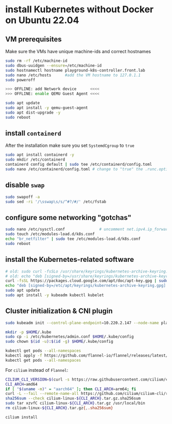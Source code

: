# install Kubernetes without Docker on Ubuntu 22.04

## VM prerequisites

Make sure the VMs have unique machine-ids and correct hostnames

```bash
sudo rm -rf /etc/machine-id
sudo dbus-uuidgen --ensure=/etc/machine-id
sudo hostnamectl hostname playground-k8s-controller.front.lab
sudo nano /etc/hosts      #add the VM hostname to 127.0.1.1
sudo poweroff

>>> OFFLINE: add Network device      <<<<
>>> OFFLINE: enable QEMU Guest Agent <<<<

sudo apt update
sudo apt install -y qemu-guest-agent
sudo apt dist-upgrade -y
sudo reboot
```

## install `containerd`

After the installation make sure you set `SystemdCgroup` to `true`

```bash
sudo apt install containerd -y
sudo mkdir /etc/containerd
containerd config default | sudo tee /etc/containerd/config.toml
sudo nano /etc/containerd/config.toml # change to "true" the .runc.options / SystemdCgroup
```


## disable `swap`

```bash
sudo swapoff -a
sudo sed -ri '/\sswap\s/s/^#?/#/' /etc/fstab
```



## configure some networking "gotchas"

```bash
sudo nano /etc/sysctl.conf               # uncomment net.ipv4.ip_forward=1
sudo touch /etc/modules-load.d/k8s.conf
echo "br_netfilter" | sudo tee /etc/modules-load.d/k8s.conf
sudo reboot
```




## install the Kubernetes-related software

```bash
# old: sudo curl -fsSLo /usr/share/keyrings/kubernetes-archive-keyring.gpg https://packages.cloud.google.com/apt/doc/apt-key.gpg
# old: echo "deb [signed-by=/usr/share/keyrings/kubernetes-archive-keyring.gpg] https://apt.kubernetes.io/ kubernetes-xenial main" | sudo tee /etc/apt/sources.list.d/kubernetes.list
curl -fsSL https://packages.cloud.google.com/apt/doc/apt-key.gpg | sudo gpg --dearmor -o /etc/apt/keyrings/kubernetes-archive-keyring.gpg
echo "deb [signed-by=/etc/apt/keyrings/kubernetes-archive-keyring.gpg] https://apt.kubernetes.io/ kubernetes-xenial main" | sudo tee /etc/apt/sources.list.d/kubernetes.list
sudo apt update
sudo apt install -y kubeadm kubectl kubelet
```




## Cluster initialization & CNI plugin

```bash
sudo kubeadm init --control-plane-endpoint=10.220.2.147 --node-name playground-k8s-controller.front.lab --pod-network-cidr=10.244.0.0/16

mkdir -p $HOME/.kube
sudo cp -i /etc/kubernetes/admin.conf $HOME/.kube/config
sudo chown $(id -u):$(id -g) $HOME/.kube/config

kubectl get pods --all-namespaces
kubectl apply -f https://github.com/flannel-io/flannel/releases/latest/download/kube-flannel.yml
kubectl get pods --all-namespaces
```

For `cilium` instead of `Flannel`:

```bash
CILIUM_CLI_VERSION=$(curl -s https://raw.githubusercontent.com/cilium/cilium-cli/master/stable.txt)
CLI_ARCH=amd64
if [ "$(uname -m)" = "aarch64" ]; then CLI_ARCH=arm64; fi
curl -L --fail --remote-name-all https://github.com/cilium/cilium-cli/releases/download/${CILIUM_CLI_VERSION}/cilium-linux-${CLI_ARCH}.tar.gz{,.sha256sum}
sha256sum --check cilium-linux-${CLI_ARCH}.tar.gz.sha256sum
sudo tar xzvfC cilium-linux-${CLI_ARCH}.tar.gz /usr/local/bin
rm cilium-linux-${CLI_ARCH}.tar.gz{,.sha256sum}

cilium install
```
